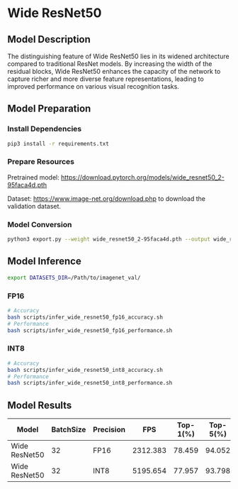 # Wide ResNet50

## Model Description

The distinguishing feature of Wide ResNet50 lies in its widened architecture compared to traditional ResNet models. By increasing the width of the residual blocks, Wide ResNet50 enhances the capacity of the network to capture richer and more diverse feature representations, leading to improved performance on various visual recognition tasks.

## Model Preparation

### Install Dependencies

```bash
pip3 install -r requirements.txt
```

### Prepare Resources

Pretrained model: <https://download.pytorch.org/models/wide_resnet50_2-95faca4d.pth>

Dataset: <https://www.image-net.org/download.php> to download the validation dataset.

### Model Conversion

```bash
python3 export.py --weight wide_resnet50_2-95faca4d.pth --output wide_resnet50.onnx
```

## Model Inference

```bash
export DATASETS_DIR=/Path/to/imagenet_val/
```

### FP16

```bash
# Accuracy
bash scripts/infer_wide_resnet50_fp16_accuracy.sh
# Performance
bash scripts/infer_wide_resnet50_fp16_performance.sh
```

### INT8

```bash
# Accuracy
bash scripts/infer_wide_resnet50_int8_accuracy.sh
# Performance
bash scripts/infer_wide_resnet50_int8_performance.sh
```

## Model Results

| Model         | BatchSize | Precision | FPS      | Top-1(%) | Top-5(%) |
| ------------- | --------- | --------- | -------- | -------- | -------- |
| Wide ResNet50 | 32        | FP16      | 2312.383 | 78.459   | 94.052   |
| Wide ResNet50 | 32        | INT8      | 5195.654 | 77.957   | 93.798   |
